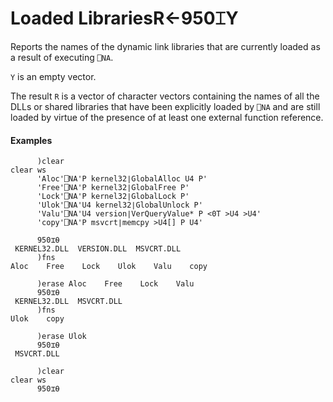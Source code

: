 




<h1 class="heading"><span class="name">Loaded Libraries</span><span class="command">R←950⌶Y</span></h1>

Reports the names of the dynamic link libraries that are currently loaded as a result of executing `⎕NA`.


`Y` is an empty vector.


The result `R` is a vector of character vectors containing  the names of all the DLLs or shared libraries that have been explicitly loaded by `⎕NA` and are still loaded by virtue of the presence of at least one external function reference.


#### Examples
```apl
      )clear
clear ws
      'Aloc'⎕NA'P kernel32∣GlobalAlloc U4 P'
      'Free'⎕NA'P kernel32∣GlobalFree P'
      'Lock'⎕NA'P kernel32∣GlobalLock P'
      'Ulok'⎕NA'U4 kernel32∣GlobalUnlock P'
      'Valu'⎕NA'U4 version∣VerQueryValue* P <0T >U4 >U4'
      'copy'⎕NA'P msvcrt∣memcpy >U4[] P U4'
 
      950⌶⍬
 KERNEL32.DLL  VERSION.DLL  MSVCRT.DLL 
      )fns
Aloc    Free    Lock    Ulok    Valu    copy

      )erase Aloc    Free    Lock    Valu 
      950⌶⍬
 KERNEL32.DLL  MSVCRT.DLL 
      )fns
Ulok    copy

      )erase Ulok
      950⌶⍬
 MSVCRT.DLL 

      )clear
clear ws
      950⌶⍬


```


